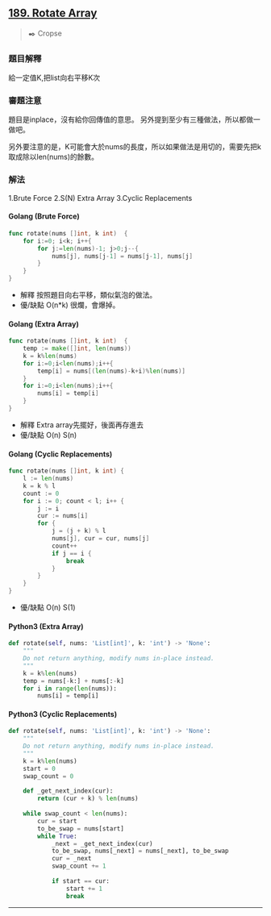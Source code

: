 ## [189. Rotate Array](https://leetcode.com/problems/rotate-array/)
> :black_nib: Cropse
### 題目解釋
給一定值K,把list向右平移K次
### 審題注意
題目是inplace，沒有給你回傳值的意思。
另外提到至少有三種做法，所以都做一做吧。

另外要注意的是，K可能會大於nums的長度，所以如果做法是用切的，需要先把k取成除以len(nums)的餘數。
### 解法
1.Brute Force
2.S(N) Extra Array
3.Cyclic Replacements
#### Golang (Brute Force)
```go
func rotate(nums []int, k int)  {
    for i:=0; i<k; i++{
        for j:=len(nums)-1; j>0;j--{
            nums[j], nums[j-1] = nums[j-1], nums[j]
        }
    }
}
```
- 解釋
  按照題目向右平移，類似氣泡的做法。
- 優/缺點
  O(n*k)
  很爛，會爆掉。 
#### Golang (Extra Array)
```go
func rotate(nums []int, k int)  {
    temp := make([]int, len(nums))
    k = k%len(nums)
    for i:=0;i<len(nums);i++{
        temp[i] = nums[(len(nums)-k+i)%len(nums)]
    }
    for i:=0;i<len(nums);i++{
        nums[i] = temp[i]
    }
}
```
- 解釋
  Extra array先擺好，後面再存進去
- 優/缺點
  O(n) S(n)

#### Golang (Cyclic Replacements)
```go
func rotate(nums []int, k int) {
	l := len(nums)
	k = k % l
	count := 0
	for i := 0; count < l; i++ {
		j := i
		cur := nums[i]
		for {
			j = (j + k) % l
			nums[j], cur = cur, nums[j]
			count++
			if j == i {
				break
			}
		}
	}
}
```
- 優/缺點
  O(n) S(1)

#### Python3 (Extra Array)
```python
def rotate(self, nums: 'List[int]', k: 'int') -> 'None':
    """
    Do not return anything, modify nums in-place instead.
    """
    k = k%len(nums)
    temp = nums[-k:] + nums[:-k]
    for i in range(len(nums)):
        nums[i] = temp[i]
```

#### Python3 (Cyclic Replacements)
```python
def rotate(self, nums: 'List[int]', k: 'int') -> 'None':
    """
    Do not return anything, modify nums in-place instead.
    """ 
    k = k%len(nums)
    start = 0
    swap_count = 0
    
    def _get_next_index(cur):
        return (cur + k) % len(nums)
    
    while swap_count < len(nums):
        cur = start
        to_be_swap = nums[start]
        while True:
            _next = _get_next_index(cur)
            to_be_swap, nums[_next] = nums[_next], to_be_swap
            cur = _next
            swap_count += 1
            
            if start == cur:
                start += 1
                break
```
---
